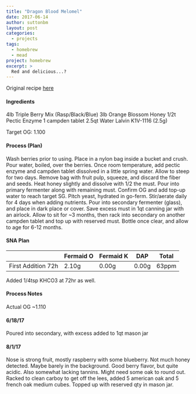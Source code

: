 ```yaml
---
title: "Dragon Blood Melomel"
date: 2017-06-14
author: suttonbm
layout: post
categories:
  - projects
tags:
  - homebrew
  - mead
project: homebrew
excerpt: >
  Red and delicious...?
---
```


Original recipe [here](http://www.winemakingtalk.com/forum/showthread.php?t=41825)

#### Ingredients
4lb Triple Berry Mix (Rasp/Black/Blue)
3lb Orange Blossom Honey
1/2t Pectic Enzyme
1 campden tablet
2.5qt Water
Lalvin K1V-1116 (2.5g)

Target OG: 1.100

#### Process (Plan)
Wash berries prior to using.  Place in a nylon bag inside a bucket and crush.  Pour water, boiled, over the berries.  Once room temperature, add pectic enzyme and campden tablet dissolved in a little spring water.  Allow to steep for two days.  Remove bag with fruit pulp, squeeze, and discard the fiber and seeds.  Heat honey slightly and dissolve with 1/2 the must.  Pour into primary fermenter along with remaining must.  Confirm OG and add top-up water to reach target SG.  Pitch yeast, hydrated in go-ferm.  Stir/aerate daily for 4 days when adding nutrients.  Pour into secondary fermenter (glass), and place in dark place or cover.  Save excess must in 1qt canning jar with an airlock.  Allow to sit for ~3 months, then rack into secondary on another campden tablet and top up with reserved must.  Bottle once clear, and allow to age for 6-12 months.

#### SNA Plan
| | **Fermaid O** | **Fermaid K** | **DAP** | **Total** |
| - | - | - | - | - |
| First Addition 72h | 2.10g | 0.00g | 0.00g | 63ppm |
Added 1/4tsp KHCO3 at 72hr as well.

#### Process Notes
Actual OG ~1.110

#### 6/18/17
Poured into secondary, with excess added to 1qt mason jar

#### 8/1/17
Nose is strong fruit, mostly raspberry with some blueberry.  Not much honey detected.  Maybe barely in the background.  Good berry flavor, but quite acidic.  Also somewhat lacking tannins.  Might need some oak to round out.  Racked to clean carboy to get off the lees, added 5 american oak and 5 french oak medium cubes.  Topped up with reserved qty in mason jar.
